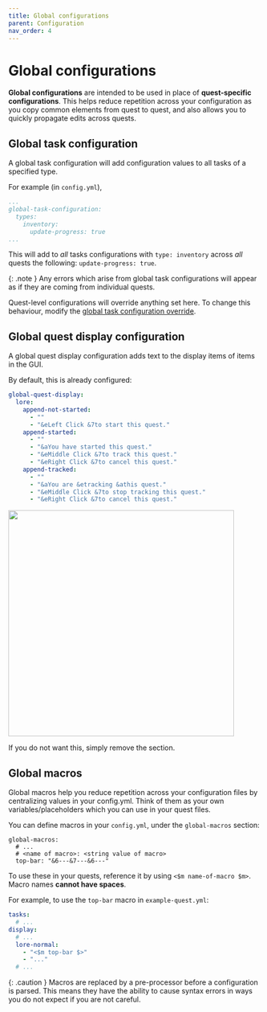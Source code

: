 ```yaml
---
title: Global configurations
parent: Configuration
nav_order: 4
---
```


# Global configurations

**Global configurations** are intended to be used in place of
**quest-specific configurations**. This helps reduce repetition across
your configuration as you copy common elements from quest to quest, and
also allows you to quickly propagate edits across quests.

## Global task configuration

A global task configuration will add configuration values to all tasks
of a specified type.

For example (in `config.yml`),

``` yaml
...
global-task-configuration:
  types:
    inventory:
      update-progress: true
...
```

This will add to *all* tasks configurations with `type: inventory`
across *all* quests the following: `update-progress: true`. 

{: .note }
Any errors which arise from global task configurations will appear as
if they are coming from individual quests.

Quest-level configurations will override anything set here. To change
this behaviour, modify the [global task configuration
override](basic-options#global-task-configuration-override).

## Global quest display configuration

A global quest display configuration adds text to the display items of
items in the GUI.

By default, this is already configured:

``` yaml
global-quest-display:
  lore:
    append-not-started:
      - ""
      - "&eLeft Click &7to start this quest."
    append-started:
      - ""
      - "&aYou have started this quest."
      - "&eMiddle Click &7to track this quest."
      - "&eRight Click &7to cancel this quest."
    append-tracked:
      - ""
      - "&aYou are &etracking &athis quest."
      - "&eMiddle Click &7to stop tracking this quest."
      - "&eRight Click &7to cancel this quest."
```

<img src="https://i.imgur.com/l0FI5Ma.png" width="450px">

If you do not want this, simply remove the section.

## Global macros

Global macros help you reduce repetition across your configuration 
files by centralizing values in your config.yml. Think of them as your 
own variables/placeholders which you can use in your quest files.

You can define macros in your `config.yml`, under the `global-macros`
section:

    global-macros:
      # ...
      # <name of macro>: <string value of macro>
      top-bar: "&6---&7---&6---"

To use these in your quests, reference it by using
`<$m name-of-macro $m>`. Macro names **cannot have spaces**.

For example, to use the `top-bar` macro in `example-quest.yml`:

``` yaml
tasks:
  # ...
display:
  # ...
  lore-normal:
    - "<$m top-bar $>"
    - "..."
  # ...
```

{: .caution }
Macros are replaced by a pre-processor before a configuration is
parsed. This means they have the ability to cause syntax errors in
ways you do not expect if you are not careful. 
